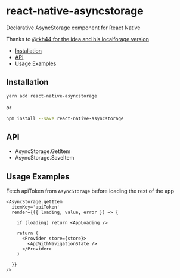 # react-native-asyncstorage

Declarative AsyncStorage component for React Native

Thanks to [@tkh44 for the idea and his localforage version](https://github.com/tkh44/react-localforage)

- [Installation](#installation)
- [API](#api)
- [Usage Examples](#usage-examples)

## Installation

```bash
yarn add react-native-asyncstorage
```

or

```bash
npm install --save react-native-asyncstorage
```

## API

- AsyncStorage.GetItem
- AsyncStorage.SaveItem

## Usage Examples

Fetch apiToken from `AsyncStorage` before loading the rest of the app

```es6
<AsyncStorage.getItem
  itemKey='apiToken'
  render={({ loading, value, error }) => {

    if (loading) return <AppLoading />

    return (
      <Provider store={store}>
        <AppWithNavigationState />
      </Provider>
    )

  }}
/>

```
